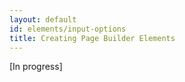 ```yaml
---
layout: default
id: elements/input-options
title: Creating Page Builder Elements
---
```


[In progress]
